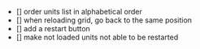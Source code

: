 - [] order units list in alphabetical order
- [] when reloading grid, go back to the same position
- [] add a restart button
- [] make not loaded units not able to be restarted